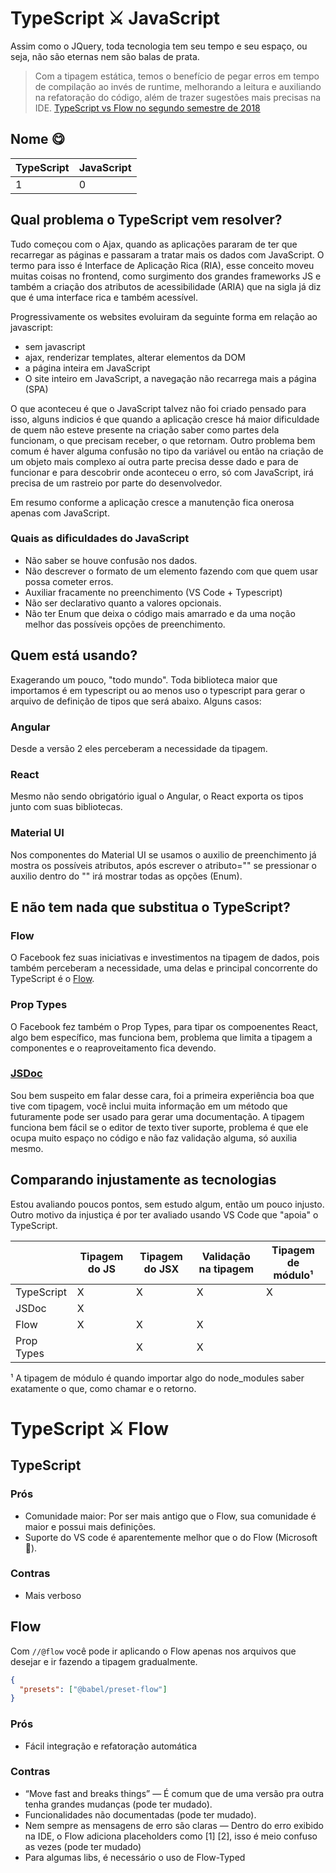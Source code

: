 # TypeScript ⚔ JavaScript

Assim como o JQuery, toda tecnologia tem seu tempo e seu espaço, ou seja, não são eternas nem são balas de prata.

> Com a tipagem estática, temos o benefício de pegar erros em tempo de compilação ao invés de runtime, melhorando a leitura e auxiliando na refatoração do código, além de trazer sugestões mais precisas na IDE. [TypeScript vs Flow no segundo semestre de 2018](https://medium.com/rung-brasil/typescript-vs-flow-no-segundo-semestre-de-2018-54af2d4325d1)

## Nome 😋

| TypeScript  |  JavaScript |
|---|---|
| 1  | 0  |

## Qual problema o TypeScript vem resolver?

Tudo começou com o Ajax, quando as aplicações pararam de ter que recarregar as páginas e passaram a tratar mais os dados com JavaScript. O termo para isso é Interface de Aplicação Rica (RIA), esse conceito moveu muitas coisas no frontend, como surgimento dos grandes frameworks JS e também a criação dos atributos de acessibilidade (ARIA) que na sigla já diz que é uma interface rica e também acessível.

Progressivamente os websites evoluiram da seguinte forma em relação ao javascript:

- sem javascript
- ajax, renderizar templates, alterar elementos da DOM
- a página inteira em JavaScript
- O site inteiro em JavaScript, a navegação não recarrega mais a página (SPA)

O que aconteceu é que o JavaScript talvez não foi criado pensado para isso, alguns indicios é que quando a aplicação cresce há maior dificuldade de quem não esteve presente na criação saber como partes dela funcionam, o que precisam receber, o que retornam. Outro problema bem comum é haver alguma confusão no tipo da variável ou então na criação de um objeto mais complexo aí outra parte precisa desse dado e para de funcionar e para descobrir onde aconteceu o erro, só com JavaScript, irá precisa de um rastreio por parte do desenvolvedor.

Em resumo conforme a aplicação cresce a manutenção fica onerosa apenas com JavaScript.

### Quais as dificuldades do JavaScript

- Não saber se houve confusão nos dados.
- Não descrever o formato de um elemento fazendo com que quem usar possa cometer erros.
- Auxiliar fracamente no preenchimento (VS Code + Typescript)
- Não ser declarativo quanto a valores opcionais.
- Não ter Enum que deixa o código mais amarrado e da uma noção melhor das possíveis opções de preenchimento.

## Quem está usando?

Exagerando um pouco, "todo mundo". Toda biblioteca maior que importamos é em typescript ou ao menos uso o typescript para gerar o arquivo de definição de tipos que será abaixo. Alguns casos:

### Angular

Desde a versão 2 eles perceberam a necessidade da tipagem.

### React

 Mesmo não sendo obrigatório igual o Angular, o React exporta os tipos junto com suas bibliotecas.

### Material UI

Nos componentes do Material UI se usamos o auxilio de preenchimento já mostra os possíveis atributos, após escrever o atributo="" se pressionar o auxilio dentro do "" irá mostrar todas as opções (Enum).

## E não tem nada que substitua o TypeScript?

### Flow

O Facebook fez suas iniciativas e investimentos na tipagem de dados, pois também perceberam a necessidade, uma delas e principal concorrente do TypeScript é o [Flow](https://github.com/flow-typed/flow-typed). 

### Prop Types

O Facebook fez também o Prop Types, para tipar os compoenentes React, algo bem específico, mas funciona bem, problema que limita a tipagem a componentes e o reaproveitamento fica devendo.

### [JSDoc](https://jsdoc.app/)

Sou bem suspeito em falar desse cara, foi a primeira experiência boa que tive com tipagem, você inclui muita informação em um método que futuramente pode ser usado para gerar uma documentação. A tipagem funciona bem fácil se o editor de texto tiver suporte, problema é que ele ocupa muito espaço no código e não faz validação alguma, só auxilia mesmo.

## Comparando injustamente as tecnologias

Estou avaliando poucos pontos, sem estudo algum, então um pouco injusto. Outro motivo da injustiça é por ter avaliado usando VS Code que "apoia" o TypeScript.

|             | Tipagem do JS  | Tipagem do JSX | Validação na tipagem | Tipagem de módulo¹ |
|---          |---             |---             |---                   |---                 |
| TypeScript  | X              | X              | X                    | X                  |
| JSDoc       | X              |                |                      |                    |
| Flow        | X              | X              | X                    |                    |
| Prop Types  |                | X              | X                    |                    |

¹ A tipagem de módulo é quando importar algo do node_modules saber exatamente o que, como chamar e o retorno.

# TypeScript ⚔ Flow

## TypeScript

### Prós

- Comunidade maior: Por ser mais antigo que o Flow, sua comunidade é maior e possui mais definições.
- Suporte do VS code é aparentemente melhor que o do Flow (Microsoft 👬).

### Contras

- Mais verboso

## Flow

Com `//@flow` você pode ir aplicando o Flow apenas nos arquivos que desejar e ir fazendo a tipagem gradualmente.

```json
{
  "presets": ["@babel/preset-flow"]
}
```

### Prós

- Fácil integração e refatoração automática

### Contras

- “Move fast and breaks things” — É comum que de uma versão pra outra tenha grandes mudanças (pode ter mudado).
- Funcionalidades não documentadas (pode ter mudado).
- Nem sempre as mensagens de erro são claras — Dentro do erro exibido na IDE, o Flow adiciona placeholders como [1] [2], isso é meio confuso as vezes (pode ter mudado)
- Para algumas libs, é necessário o uso de Flow-Typed

